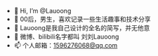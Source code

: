 - 👋 Hi, I’m @Lauoong
- 👀 00后，男生，喜欢记录一些生活趣事和技术分享
- 🌱 Lauoong是我自己设计的全名的简写，并无他意
- 💞️ 微博、bilibili名字都叫 刘刘Lauoong
- 📫 个人邮箱：1596276068@qq.com
